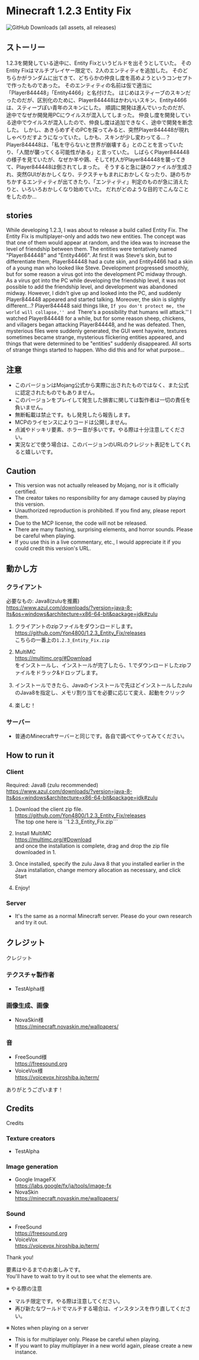 # Minecraft 1.2.3 Entity Fix
<img alt="GitHub Downloads (all assets, all releases)" src="https://img.shields.io/github/downloads/Yon4800/1.2.3_Entity_Fix/total?style=for-the-badge">

## ストーリー
1.2.3を開発している途中に、Entity Fixというビルドを出そうとしていた。
そのEntity Fixはマルチプレイヤー限定で、2人のエンティティを追加した。
そのどちらかがランダムに出てきて、どちらかの仲良し度を高めようというコンセプトで作ったものであった。
そのエンティティの名前は仮で適当に「Player844448」「Entity4466」と名付けた。
はじめはスティーブのスキンだったのだが、区別化のために、Player844448はかわいいスキン、Entity4466は、スティーブぽい青年のスキンにした。
順調に開発は進んでいったのだが、途中でなぜか開発用PCにウイルスが混入してしまった。
仲良し度を開発している途中でウイルスが混入したので、仲良し度は追加できなく、途中で開発を断念した。
しかし、あきらめずそのPCを探ってみると、突然Player844448が現れしゃべりだすようになっていた。しかも、スキンが少し変わってる...？
Player844448は、「私を守らないと世界が崩壊する」とのことを言っていたり、「人間が襲ってくる可能性がある」と言っていた。
しばらくPlayer844448の様子を見ていたが、なぜか羊や鶏、そして村人がPlayer844448を襲ってきて、Player844448は倒されてしまった。
そうすると急に謎のファイルが生成され、突然GUIがおかしくなり、テクスチャもまれにおかしくなったり、謎のちかちかするエンティティが出てきたり、「エンティティ」判定のものが急に消えたりと、いろいろおかしくなり始めていた。
だれがどのような目的でこんなことをしたのか...

## stories
While developing 1.2.3, I was about to release a build called Entity Fix.
The Entity Fix is multiplayer-only and adds two new entities.
The concept was that one of them would appear at random, and the idea was to increase the level of friendship between them.
The entities were tentatively named "Player844448" and "Entity4466".
At first it was Steve's skin, but to differentiate them, Player844448 had a cute skin, and Entity4466 had a skin of a young man who looked like Steve.
Development progressed smoothly, but for some reason a virus got into the development PC midway through.
As a virus got into the PC while developing the friendship level, it was not possible to add the friendship level, and development was abandoned midway.
However, I didn't give up and looked into the PC, and suddenly Player844448 appeared and started talking. Moreover, the skin is slightly different...?
Player844448 said things like, ``If you don't protect me, the world will collapse,'' and ``There's a possibility that humans will attack.''
I watched Player844448 for a while, but for some reason sheep, chickens, and villagers began attacking Player844448, and he was defeated.
Then, mysterious files were suddenly generated, the GUI went haywire, textures sometimes became strange, mysterious flickering entities appeared, and things that were determined to be "entities" suddenly disappeared. All sorts of strange things started to happen.
Who did this and for what purpose...

## 注意
- このバージョンはMojang公式から実際に出されたものではなく、また公式に認定されたものでもありません。
- このバージョンをプレイして発生した損害に関しては製作者は一切の責任を負いません。
- 無断転載は禁止です。もし発見したら報告します。
- MCPのライセンスによりコードは公開しません。
- 点滅やドッキリ要素、ホラー音が多いです。やる際は十分注意してください。
- 実況などで使う場合は、このバージョンのURLのクレジット表記をしてくれると嬉しいです。

## Caution
- This version was not actually released by Mojang, nor is it officially certified.
- The creator takes no responsibility for any damage caused by playing this version.
- Unauthorized reproduction is prohibited. If you find any, please report them.
- Due to the MCP license, the code will not be released.
- There are many flashing, surprising elements, and horror sounds. Please be careful when playing.
- If you use this in a live commentary, etc., I would appreciate it if you could credit this version's URL.

## 動かし方
### クライアント

必要なもの: Java8(zuluを推薦)<br>
https://www.azul.com/downloads/?version=java-8-lts&os=windows&architecture=x86-64-bit&package=jdk#zulu

1. クライアントのzipファイルをダウンロードします。<br>
https://github.com/Yon4800/1.2.3_Entity_Fix/releases<br>
こちらの一番上の```1.2.3_Entity_Fix.zip```<br>

2. MultiMC<br>
https://multimc.org/#Download<br>
をインストールし、インストールが完了したら、1.でダウンロードしたzipファイルをドラック&ドロップします。<br>

3. インストールできたら、Javaのインストールで先ほどインストールしたzuluのJava8を指定し、メモリ割り当てを必要に応じて変え、起動をクリック<br>

4. 楽しむ！

### サーバー
- 普通のMinecraftサーバーと同じです。各自で調べてやってみてください。<br>

## How to run it
### Client

Required: Java8 (zulu recommended)<br>
https://www.azul.com/downloads/?version=java-8-lts&os=windows&architecture=x86-64-bit&package=jdk#zulu

1. Download the client zip file.<br>
https://github.com/Yon4800/1.2.3_Entity_Fix/releases<br>
The top one here is ``1.2.3_Entity_Fix.zip```<br>

2. Install MultiMC<br>
https://multimc.org/#Download<br>
and once the installation is complete, drag and drop the zip file downloaded in 1.<br>

3. Once installed, specify the zulu Java 8 that you installed earlier in the Java installation, change memory allocation as necessary, and click Start<br>

4. Enjoy!

### Server
- It's the same as a normal Minecraft server. Please do your own research and try it out.<br>

## クレジット
クレジット
### テクスチャ製作者
- TestAlpha様
### 画像生成、画像
- NovaSkin様<br>
https://minecraft.novaskin.me/wallpapers/<br>
### 音
<!-- - Pixabay様 <br> -->
<!-- https://pixabay.com <br> -->
- FreeSound様<br>
https://freesound.org<br>
- VoiceVox様<br>
https://voicevox.hiroshiba.jp/term/<br>

ありがとうございます！<br>

## Credits
Credits
### Texture creators
- TestAlpha
### Image generation
- Google ImageFX<br>
https://labs.google/fx/ja/tools/image-fx
- NovaSkin<br>
https://minecraft.novaskin.me/wallpapers/<br>
### Sound
<!-- - Pixabay <br> -->
<!-- https://pixabay.com <br> -->
- FreeSound<br>
https://freesound.org<br>
- VoiceVox<br>
https://voicevox.hiroshiba.jp/term/<br>

Thank you!<br>

要素はやるまでのお楽しみです。<br>
You'll have to wait to try it out to see what the elements are.<br>

※ やる際の注意
- マルチ限定です。やる際は注意してください。
- 再び新たなワールドでマルチする場合は、インスタンスを作り直してください。

※ Notes when playing on a server
- This is for multiplayer only. Please be careful when playing.
- If you want to play multiplayer in a new world again, please create a new instance.
